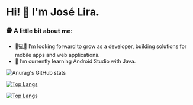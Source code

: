 # Hi! 👋 I'm José Lira.


### 🕵 A little bit about me:

- 📱💻🚀 I’m looking forward to grow as a developer, building solutions for mobile apps and web applications.
- 🌱 I’m currently learning Android Studio with Java.


![Anurag's GitHub stats](https://github-readme-stats.vercel.app/api?username=JoseLiraa&show_icons=true&theme=merko&hide=contribs,prs)

[![Top Langs](https://github-readme-stats.vercel.app/api/top-langs/?username=JoseLiraa)](https://github.com/anuraghazra/github-readme-stats)

[![Top Langs](https://github-readme-stats.vercel.app/api/top-langs/?username=JoseLiraa&hide=javascript,html)](https://github.com/anuraghazra/github-readme-stats)
